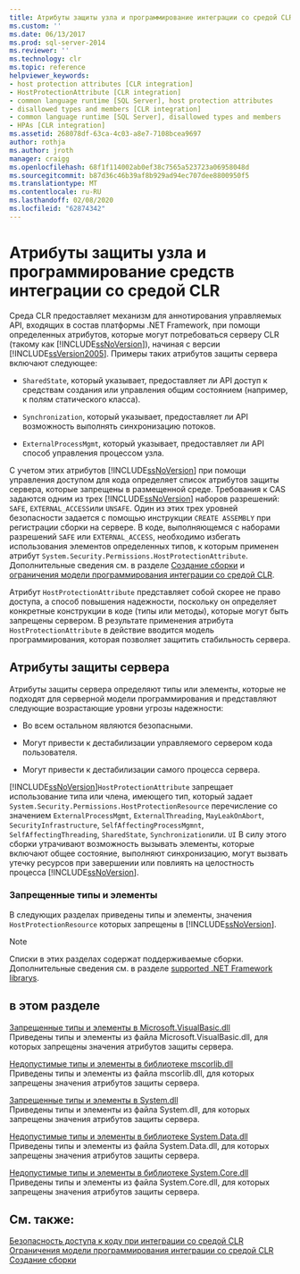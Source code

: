 ```yaml
---
title: Атрибуты защиты узла и программирование интеграции со средой CLR | Документация Майкрософт
ms.custom: ''
ms.date: 06/13/2017
ms.prod: sql-server-2014
ms.reviewer: ''
ms.technology: clr
ms.topic: reference
helpviewer_keywords:
- host protection attributes [CLR integration]
- HostProtectionAttribute [CLR integration]
- common language runtime [SQL Server], host protection attributes
- disallowed types and members [CLR integration]
- common language runtime [SQL Server], disallowed types and members
- HPAs [CLR integration]
ms.assetid: 268078df-63ca-4c03-a8e7-7108bcea9697
author: rothja
ms.author: jroth
manager: craigg
ms.openlocfilehash: 68f1f114002ab0ef38c7565a523723a06958048d
ms.sourcegitcommit: b87d36c46b39af8b929ad94ec707dee8800950f5
ms.translationtype: MT
ms.contentlocale: ru-RU
ms.lasthandoff: 02/08/2020
ms.locfileid: "62874342"
---
```

# <a name="host-protection-attributes-and-clr-integration-programming"></a>Атрибуты защиты узла и программирование средств интеграции со средой CLR
  Среда CLR предоставляет механизм для аннотирования управляемых API, входящих в состав платформы .NET Framework, при помощи определенных атрибутов, которые могут потребоваться серверу CLR (такому как [!INCLUDE[ssNoVersion](../../includes/ssnoversion-md.md)]), начиная с версии [!INCLUDE[ssVersion2005](../../includes/ssversion2005-md.md)]. Примеры таких атрибутов защиты сервера включают следующее:  
  
-   
  `SharedState`, который указывает, предоставляет ли API доступ к средствам создания или управления общим состоянием (например, к полям статического класса).  
  
-   
  `Synchronization`, который указывает, предоставляет ли API возможность выполнять синхронизацию потоков.  
  
-   
  `ExternalProcessMgmt`, который указывает, предоставляет ли API способ управления процессом узла.  
  
 C учетом этих атрибутов [!INCLUDE[ssNoVersion](../../includes/ssnoversion-md.md)] при помощи управления доступом для кода определяет список атрибутов защиты сервера, которые запрещены в размещенной среде. Требования к CAS задаются одним из трех [!INCLUDE[ssNoVersion](../../includes/ssnoversion-md.md)] наборов разрешений: `SAFE`, `EXTERNAL_ACCESS`или `UNSAFE`. Один из этих трех уровней безопасности задается с помощью инструкции `CREATE ASSEMBLY` при регистрации сборки на сервере. В коде, выполняющемся с наборами разрешений `SAFE` или `EXTERNAL_ACCESS`, необходимо избегать использования элементов определенных типов, к которым применен атрибут `System.Security.Permissions.HostProtectionAttribute`. Дополнительные сведения см. в разделе [Создание сборки](../clr-integration/assemblies/creating-an-assembly.md) и [ограничения модели программирования интеграции со средой CLR](../clr-integration/database-objects/clr-integration-programming-model-restrictions.md).  
  
 Атрибут `HostProtectionAttribute` представляет собой скорее не право доступа, а способ повышения надежности, поскольку он определяет конкретные конструкции в коде (типы или методы), которые могут быть запрещены сервером. В результате применения атрибута `HostProtectionAttribute` в действие вводится модель программирования, которая позволяет защитить стабильность сервера.  
  
## <a name="host-protection-attributes"></a>Атрибуты защиты сервера  
 Атрибуты защиты сервера определяют типы или элементы, которые не подходят для серверной модели программирования и представляют следующие возрастающие уровни угрозы надежности:  
  
-   Во всем остальном являются безопасными.  
  
-   Могут привести к дестабилизации управляемого сервером кода пользователя.  
  
-   Могут привести к дестабилизации самого процесса сервера.  
  
 [!INCLUDE[ssNoVersion](../../includes/ssnoversion-md.md)]`HostProtectionAttribute` запрещает использование типа или члена, имеющего тип, который задает `System.Security.Permissions.HostProtectionResource` перечисление со значением `ExternalProcessMgmt`, `ExternalThreading`, `MayLeakOnAbort`, `SecurityInfrastructure`, `SelfAffectingProcessMgmnt`, `SelfAffectingThreading`, `SharedState`, `Synchronization`или. `UI` В силу этого сборки утрачивают возможность вызывать элементы, которые включают общее состояние, выполняют синхронизацию, могут вызвать утечку ресурсов при завершении или повлиять на целостность процесса [!INCLUDE[ssNoVersion](../../includes/ssnoversion-md.md)].  
  
### <a name="disallowed-types-and-members"></a>Запрещенные типы и элементы  
 В следующих разделах приведены типы и элементы, значения `HostProtectionResource` которых запрещены в [!INCLUDE[ssNoVersion](../../includes/ssnoversion-md.md)].  
  
> [!NOTE]  
>  Списки в этих разделах содержат поддерживаемые сборки.  Дополнительные сведения см. в разделе [supported .NET Framework librarys](../clr-integration/database-objects/supported-net-framework-libraries.md).  
  
## <a name="in-this-section"></a>в этом разделе  
 [Запрещенные типы и элементы в Microsoft.VisualBasic.dll](disallowed-types-and-members-in-microsoft-visualbasic-dll.md)  
 Приведены типы и элементы из файла Microsoft.VisualBasic.dll, для которых запрещены значения атрибутов защиты сервера.  
  
 [Недопустимые типы и элементы в библиотеке mscorlib.dll](disallowed-types-and-members-in-mscorlib-dll.md)  
 Приведены типы и элементы из файла mscorlib.dll, для которых запрещены значения атрибутов защиты сервера.  
  
 [Запрещенные типы и элементы в System.dll](disallowed-types-and-members-in-system-dll.md)  
 Приведены типы и элементы из файла System.dll, для которых запрещены значения атрибутов защиты сервера.  
  
 [Недопустимые типы и элементы в библиотеке System.Data.dll](disallowed-types-and-members-in-system-data-dll.md)  
 Приведены типы и элементы из файла System.Data.dll, для которых запрещены значения атрибутов защиты сервера.  
  
 [Недопустимые типы и элементы в библиотеке System.Core.dll](disallowed-types-and-members-in-system-core-dll.md)  
 Приведены типы и элементы из файла System.Core.dll, для которых запрещены значения атрибутов защиты сервера.  
  
## <a name="see-also"></a>См. также:  
 [Безопасность доступа к коду при интеграции со средой CLR](../clr-integration/security/clr-integration-code-access-security.md)   
 [Ограничения модели программирования интеграции со средой CLR](../clr-integration/database-objects/clr-integration-programming-model-restrictions.md)   
 [Создание сборки](../clr-integration/assemblies/creating-an-assembly.md)  
  
  
